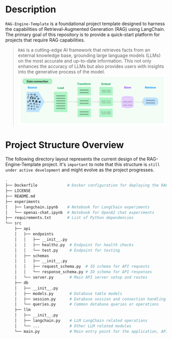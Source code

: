 # Description
`RAG-Engine-Template` is a foundational project template designed to harness the capabilities of Retrieval-Augmented Generation (RAG) using LangChain. The primary goal of this repository is to provide a quick-start platform for projects that require RAG capabilities.

> `RAG` is a cutting-edge AI framework that retrieves facts from an external knowledge base, grounding large language models (LLMs) on the most accurate and up-to-date information. This not only enhances the accuracy of LLMs but also provides users with insights into the generative process of the model.
> ![Alt text](img/image.png)

# Project Structure Overview
The following directory layout represents the current design of the RAG-Engine-Template project. It's `important` to note that this structure is `still under active development` and might evolve as the project progresses.

```bash
.
├── Dockerfile             # Docker configuration for deploying the RAG service
├── LICENSE
├── README.md
├── experiments
│   ├── langchain.ipynb    # Notebook for LangChain experiments
│   └── openai-chat.ipynb  # Notebook for OpenAI chat experiments
├── requirements.txt       # List of Python dependencies
└── src
    ├── api
    │   ├── endpoints
    │   │   ├── __init__.py
    │   │   ├── healthz.py  # Endpoint for health checks
    │   │   └── test.py     # Endpoint for testing
    │   ├── schemas
    │   │   ├── __init__.py
    │   │   ├── request_schema.py  # IO schema for API requests
    │   │   └── response_schema.py # IO schema for API responses
    │   └── server.py       # Main API server setup and routes
    ├── db
    │   ├── __init__.py
    │   ├── models.py       # Database table models
    │   ├── session.py      # Database session and connection handling
    │   └── queries.py      # Common database queries or operations
    ├── llm
    │   ├── __init__.py
    │   ├── langchain.py    # LLM LangChain related operations
    │   └── ...             # Other LLM related modules
    └── main.py             # Main entry point for the application, API server startup

```
